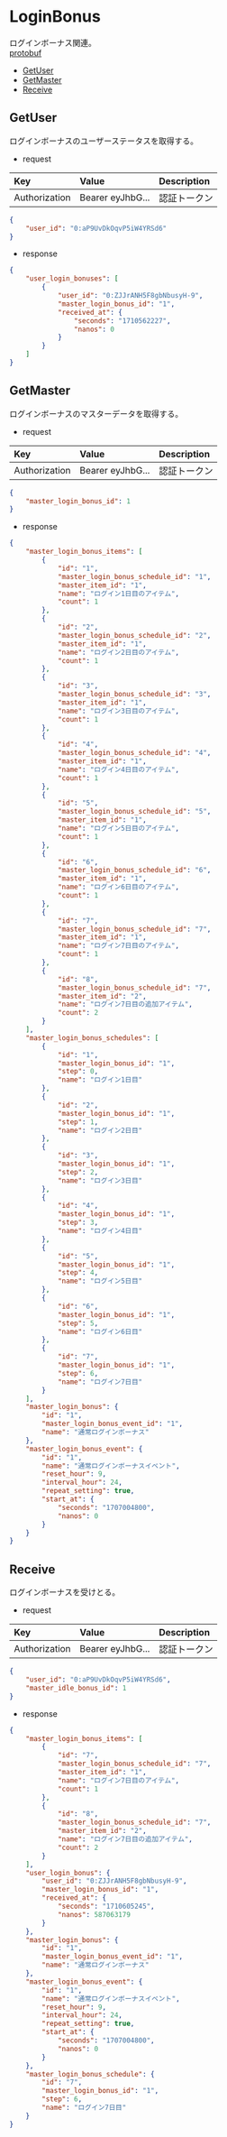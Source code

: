 # LoginBonus
ログインボーナス関連。  
[protobuf](https://github.com/game-core/gocrafter/tree/main/docs/proto/api/game/loginBonus)  

- [GetUser](https://github.com/game-core/gocrafter/blob/main/docs/md/function/api/loginBonus.md#GetUser)
- [GetMaster](https://github.com/game-core/gocrafter/blob/main/docs/md/function/api/loginBonus.md#GetMaster)
- [Receive](https://github.com/game-core/gocrafter/blob/main/docs/md/function/api/loginBonus.md#Receive)

## GetUser
ログインボーナスのユーザーステータスを取得する。
- request

| Key | Value | Description |
| :--- | :--- | :--- |
| Authorization | Bearer eyJhbG... | 認証トークン |

```json
{
    "user_id": "0:aP9UvDkOqvP5iW4YRSd6"
}
```
- response
```json
{
    "user_login_bonuses": [
        {
            "user_id": "0:ZJJrANH5F8gbNbusyH-9",
            "master_login_bonus_id": "1",
            "received_at": {
                "seconds": "1710562227",
                "nanos": 0
            }
        }
    ]
}
```

## GetMaster
ログインボーナスのマスターデータを取得する。
- request

| Key | Value | Description |
| :--- | :--- | :--- |
| Authorization | Bearer eyJhbG... | 認証トークン |

```json
{
    "master_login_bonus_id": 1
}
```
- response
```json
{
    "master_login_bonus_items": [
        {
            "id": "1",
            "master_login_bonus_schedule_id": "1",
            "master_item_id": "1",
            "name": "ログイン1日目のアイテム",
            "count": 1
        },
        {
            "id": "2",
            "master_login_bonus_schedule_id": "2",
            "master_item_id": "1",
            "name": "ログイン2日目のアイテム",
            "count": 1
        },
        {
            "id": "3",
            "master_login_bonus_schedule_id": "3",
            "master_item_id": "1",
            "name": "ログイン3日目のアイテム",
            "count": 1
        },
        {
            "id": "4",
            "master_login_bonus_schedule_id": "4",
            "master_item_id": "1",
            "name": "ログイン4日目のアイテム",
            "count": 1
        },
        {
            "id": "5",
            "master_login_bonus_schedule_id": "5",
            "master_item_id": "1",
            "name": "ログイン5日目のアイテム",
            "count": 1
        },
        {
            "id": "6",
            "master_login_bonus_schedule_id": "6",
            "master_item_id": "1",
            "name": "ログイン6日目のアイテム",
            "count": 1
        },
        {
            "id": "7",
            "master_login_bonus_schedule_id": "7",
            "master_item_id": "1",
            "name": "ログイン7日目のアイテム",
            "count": 1
        },
        {
            "id": "8",
            "master_login_bonus_schedule_id": "7",
            "master_item_id": "2",
            "name": "ログイン7日目の追加アイテム",
            "count": 2
        }
    ],
    "master_login_bonus_schedules": [
        {
            "id": "1",
            "master_login_bonus_id": "1",
            "step": 0,
            "name": "ログイン1日目"
        },
        {
            "id": "2",
            "master_login_bonus_id": "1",
            "step": 1,
            "name": "ログイン2日目"
        },
        {
            "id": "3",
            "master_login_bonus_id": "1",
            "step": 2,
            "name": "ログイン3日目"
        },
        {
            "id": "4",
            "master_login_bonus_id": "1",
            "step": 3,
            "name": "ログイン4日目"
        },
        {
            "id": "5",
            "master_login_bonus_id": "1",
            "step": 4,
            "name": "ログイン5日目"
        },
        {
            "id": "6",
            "master_login_bonus_id": "1",
            "step": 5,
            "name": "ログイン6日目"
        },
        {
            "id": "7",
            "master_login_bonus_id": "1",
            "step": 6,
            "name": "ログイン7日目"
        }
    ],
    "master_login_bonus": {
        "id": "1",
        "master_login_bonus_event_id": "1",
        "name": "通常ログインボーナス"
    },
    "master_login_bonus_event": {
        "id": "1",
        "name": "通常ログインボーナスイベント",
        "reset_hour": 9,
        "interval_hour": 24,
        "repeat_setting": true,
        "start_at": {
            "seconds": "1707004800",
            "nanos": 0
        }
    }
}
```

## Receive
ログインボーナスを受けとる。
- request

| Key | Value | Description |
| :--- | :--- | :--- |
| Authorization | Bearer eyJhbG... | 認証トークン |

```json
{
    "user_id": "0:aP9UvDkOqvP5iW4YRSd6",
    "master_idle_bonus_id": 1
}
```
- response
```json
{
    "master_login_bonus_items": [
        {
            "id": "7",
            "master_login_bonus_schedule_id": "7",
            "master_item_id": "1",
            "name": "ログイン7日目のアイテム",
            "count": 1
        },
        {
            "id": "8",
            "master_login_bonus_schedule_id": "7",
            "master_item_id": "2",
            "name": "ログイン7日目の追加アイテム",
            "count": 2
        }
    ],
    "user_login_bonus": {
        "user_id": "0:ZJJrANH5F8gbNbusyH-9",
        "master_login_bonus_id": "1",
        "received_at": {
            "seconds": "1710605245",
            "nanos": 587063179
        }
    },
    "master_login_bonus": {
        "id": "1",
        "master_login_bonus_event_id": "1",
        "name": "通常ログインボーナス"
    },
    "master_login_bonus_event": {
        "id": "1",
        "name": "通常ログインボーナスイベント",
        "reset_hour": 9,
        "interval_hour": 24,
        "repeat_setting": true,
        "start_at": {
            "seconds": "1707004800",
            "nanos": 0
        }
    },
    "master_login_bonus_schedule": {
        "id": "7",
        "master_login_bonus_id": "1",
        "step": 6,
        "name": "ログイン7日目"
    }
}
```
